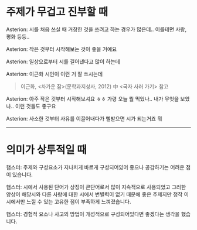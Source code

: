 # 주제가 무겁고 진부할 때
Asterion: 시를 처음 쓰실 때 거창한 것을 쓰려고 하는 경우가 많은데.. 이를테면 사랑, 평화 등등..

Asterion: 작은 것부터 시작해보는 것이 좋을 거예요

Asterion: 일상으로부터 시를 길어낸다고 많이 하는데

Asterion: 이근화 시인이 이런 거 잘 쓰시는데
> 이근화, <차가운 잠>(문학과지성사, 2012) 中 <국자 사러 가기> 참고

Asterion: 아주 작은 것부터 시작해보셔요 ㅎㅎ 가령 오늘 뭘 먹었나.. 내가 무엇을 보았나.. 이런 것들도 좋구요

Asterion: 사소한 것부터 사유를 이끌어내다가 삘받으면 시가 되는거죠 뭐

----
# 의미가 상투적일 때
햄스터: 주제와 구성요소가 지나치게 바르게 구성되어있어 좋으나 공감하기는 어려운 점이 있습니다.

햄스터: 시에서 사용된 단어가 상징이 큰단어로서 많이 지속적으로 사용되었고 그러한 양상이 해당시와 다른 사랑에 대한 시에서 변별력이 없기 때문에 좋은 주제지만 정작 이 시에서만 느낄 수 있는 고유한 점이 부족하게 느껴졌습니다.

햄스터: 경험적 요소나 사고의 방법이 개성적으로 구성되어있다면 좋겠다는 생각을 했습니다.
